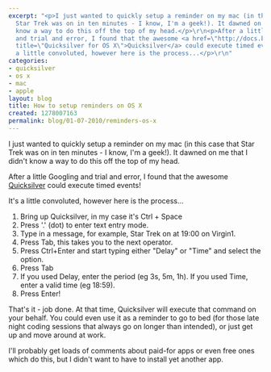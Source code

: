 ```yaml
---
excerpt: "<p>I just wanted to quickly setup a reminder on my mac (in this case that
  Star Trek was on in ten minutes - I know, I'm a geek!). It dawned on me that I didn't
  know a way to do this off the top of my head.</p>\r\n<p>After a little Googling
  and trial and error, I found that the awesome <a href=\"http://docs.blacktree.com/quicksilver/quicksilver\"
  title=\"Quicksilver for OS X\">Quicksilver</a> could execute timed events!</p>\r\n<p>It's
  a little convoluted, however here is the process...</p>\r\n"
categories:
- quicksilver
- os x
- mac
- apple
layout: blog
title: How to setup reminders on OS X
created: 1278007163
permalink: blog/01-07-2010/reminders-os-x
---
```

<p>I just wanted to quickly setup a reminder on my mac (in this case that Star Trek was on in ten minutes - I know, I'm a geek!). It dawned on me that I didn't know a way to do this off the top of my head.</p>
<p>After a little Googling and trial and error, I found that the awesome <a href="http://docs.blacktree.com/quicksilver/quicksilver" title="Quicksilver for OS X">Quicksilver</a> could execute timed events!</p>
<p>It's a little convoluted, however here is the process...</p>
<!--break-->
<ol>
    <li>Bring up Quicksilver, in my case it's Ctrl + Space</li>
    <li>Press '.' (dot) to enter text entry mode.</li>
    <li>Type in a message, for example, Star Trek on at 19:00 on Virgin1.</li>
    <li>Press Tab, this takes you to the next operator.</li>
    <li>Press Ctrl+Enter and start typing either &quot;Delay&quot; or &quot;Time&quot; and select the option.</li>
    <li>Press Tab</li>
    <li>If you used Delay, enter the period (eg 3s, 5m, 1h). If you used Time, enter a valid time (eg 18:59).</li>
    <li>Press Enter!</li>
</ol>
<p>That's it - job done. At that time, Quicksilver will execute that command on your behalf. You could even use it as a reminder to go to bed (for those late night coding sessions that always go on longer than intended), or just get up and move around at work.</p>
<p>I'll probably get loads of comments about paid-for apps or even free ones which do this, but I didn't want to have to install yet another app.</p>
